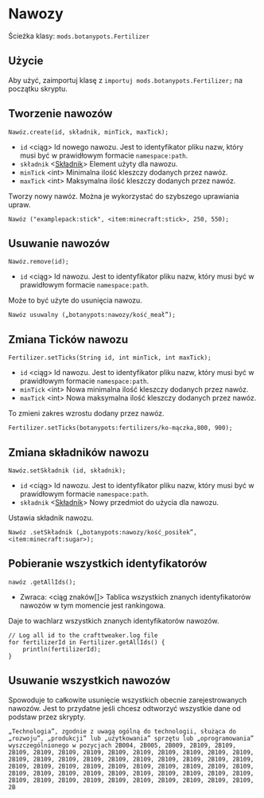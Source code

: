# Nawozy

Ścieżka klasy: `mods.botanypots.Fertilizer`

## Użycie

Aby użyć, zaimportuj klasę z `importuj mods.botanypots.Fertilizer;` na początku skryptu.

## Tworzenie nawozów

`Nawóz.create(id, składnik, minTick, maxTick);`

- `id` &lt;ciąg> Id nowego nawozu. Jest to identyfikator pliku nazw, który musi być w prawidłowym formacie `namespace:path`.
- `składnik` <[Składnik](/vanilla/api/items/IIngredient)> Element użyty dla nawozu.
- `minTick` &lt;int> Minimalna ilość kleszczy dodanych przez nawóz.
- `maxTick` &lt;int> Maksymalna ilość kleszczy dodanych przez nawóz.

Tworzy nowy nawóz. Można je wykorzystać do szybszego uprawiania upraw.

```zenscript
Nawóz ("examplepack:stick", <item:minecraft:stick>, 250, 550);
```

## Usuwanie nawozów

`Nawóz.remove(id);`

- `id` &lt;ciąg> Id nawozu. Jest to identyfikator pliku nazw, który musi być w prawidłowym formacie `namespace:path`.

Może to być użyte do usunięcia nawozu.

```zenscript
Nawóz usuwalny („botanypots:nawozy/kość_meał”);
```

## Zmiana Ticków nawozu

`Fertilizer.setTicks(String id, int minTick, int maxTick);`

- `id` &lt;ciąg> Id nawozu. Jest to identyfikator pliku nazw, który musi być w prawidłowym formacie `namespace:path`.
- `minTick` &lt;int> Nowa minimalna ilość kleszczy dodanych przez nawóz.
- `maxTick` &lt;int> Nowa maksymalna ilość kleszczy dodanych przez nawóz.

To zmieni zakres wzrostu dodany przez nawóz.

```zenscript
Fertilizer.setTicks(botanypots:fertilizers/ko-mączka,800, 900);
```

## Zmiana składników nawozu

`Nawóz.setSkładnik (id, składnik);`

- `id` &lt;ciąg> Id nawozu. Jest to identyfikator pliku nazw, który musi być w prawidłowym formacie `namespace:path`.
- `składnik` <[Składnik](/vanilla/api/items/IIngredient)> Nowy przedmiot do użycia dla nawozu.

Ustawia składnik nawozu.

```zenscript
Nawóz .setSkładnik („botanypots:nawozy/kość_posiłek”, <item:minecraft:sugar>);
```

## Pobieranie wszystkich identyfikatorów

`nawóz .getAllIds();`

- Zwraca: &lt;ciąg znaków[]> Tablica wszystkich znanych identyfikatorów nawozów w tym momencie jest rankingowa.

Daje to wachlarz wszystkich znanych identyfikatorów nawozów.

```zenscript
// Log all id to the crafttweaker.log file
for fertilizerId in Fertilizer.getAllIds() {
    println(fertilizerId);
}
```

## Usuwanie wszystkich nawozów

Spowoduje to całkowite usunięcie wszystkich obecnie zarejestrowanych nawozów. Jest to przydatne jeśli chcesz odtworzyć wszystkie dane od podstaw przez skrypty.

```zenscript
„Technologia”, zgodnie z uwagą ogólną do technologii, służąca do „rozwoju”, „produkcji” lub „użytkowania” sprzętu lub „oprogramowania” wyszczególnionego w pozycjach 2B004, 2B005, 2B009, 2B109, 2B109, 2B109, 2B109, 2B109, 2B109, 2B109, 2B109, 2B109, 2B109, 2B109, 2B109, 2B109, 2B109, 2B109, 2B109, 2B109, 2B109, 2B109, 2B109, 2B109, 2B109, 2B109, 2B109, 2B109, 2B109, 2B109, 2B109, 2B109, 2B109, 2B109, 2B109, 2B109, 2B109, 2B109, 2B109, 2B109, 2B109, 2B109, 2B109, 2B109, 2B109, 2B109, 2B109, 2B109, 2B109, 2B109, 2B109, 2B109, 2B109, 2B109, 2B109, 2B
```